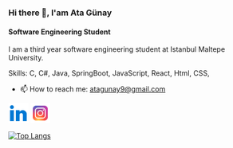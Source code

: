 ### Hi there 👋, I'am Ata Günay
#### Software Engineering Student
I am a third year software engineering student at Istanbul Maltepe University.

Skills: C, C#, Java, SpringBoot, JavaScript, React, Html, CSS, 
 
- 📫 How to reach me: atagunay9@gmail.com 


[<img src='https://github.com/ismailkrc57/Xamarin-app-calculator/blob/master/icons8_linkedin_2.svg' alt='linkedin' height='40'>](https://www.linkedin.com/in/atagunay/)  [<img src='https://github.com/ismailkrc57/Xamarin-app-calculator/blob/master/icons8_instagram_2.svg' height='40'>](https://www.instagram.com/atagunaay/)  

[![Top Langs](https://github-readme-stats.vercel.app/api/top-langs/?username=atagunay)](https://github.com/anuraghazra/github-readme-stats) 
